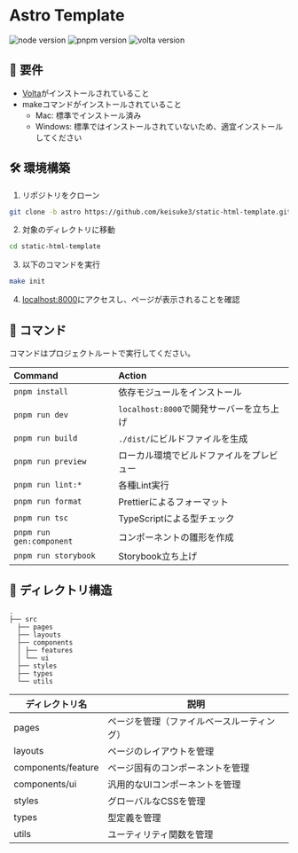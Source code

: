 # Astro Template

![node version](https://img.shields.io/badge/node-20.12.0-48C628.svg?style=flat-square) ![pnpm version](https://img.shields.io/badge/pnpm-9.6.0-2D7DBE.svg?style=flat-square) ![volta version](https://img.shields.io/badge/volta-1.0.8~-EDCF3A.svg?style=flat-square)

## 📝 要件

- [Volta](https://volta.sh/)がインストールされていること
- makeコマンドがインストールされていること
  - Mac: 標準でインストール済み
  - Windows: 標準ではインストールされていないため、適宜インストールしてください

## 🛠️ 環境構築

1. リポジトリをクローン

```sh
git clone -b astro https://github.com/keisuke3/static-html-template.git
```

2. 対象のディレクトリに移動

```sh
cd static-html-template
```

3. 以下のコマンドを実行

```sh
make init
```

4. [localhost:8000](http://localhost:8000)にアクセスし、ページが表示されることを確認

## 🧞 コマンド

コマンドはプロジェクトルートで実行してください。

| Command                  | Action                                   |
| :----------------------- | :--------------------------------------- |
| `pnpm install`           | 依存モジュールをインストール             |
| `pnpm run dev`           | `localhost:8000`で開発サーバーを立ち上げ |
| `pnpm run build`         | `./dist/`にビルドファイルを生成          |
| `pnpm run preview`       | ローカル環境でビルドファイルをプレビュー |
| `pnpm run lint:*`        | 各種Lint実行                             |
| `pnpm run format`        | Prettierによるフォーマット               |
| `pnpm run tsc`           | TypeScriptによる型チェック               |
| `pnpm run gen:component` | コンポーネントの雛形を作成               |
| `pnpm run storybook`     | Storybook立ち上げ                        |

## 🚀 ディレクトリ構造

```
.
├── src
  ├── pages
  ├── layouts
  ├── components
  │ ├── features
  │ └── ui
  ├── styles
  ├── types
  └── utils
```

| ディレクトリ名     | 説明                                       |
| ------------------ | ------------------------------------------ |
| pages              | ページを管理（ファイルベースルーティング） |
| layouts            | ページのレイアウトを管理                   |
| components/feature | ページ固有のコンポーネントを管理           |
| components/ui      | 汎用的なUIコンポーネントを管理             |
| styles             | グローバルなCSSを管理                      |
| types              | 型定義を管理                               |
| utils              | ユーティリティ関数を管理                   |
